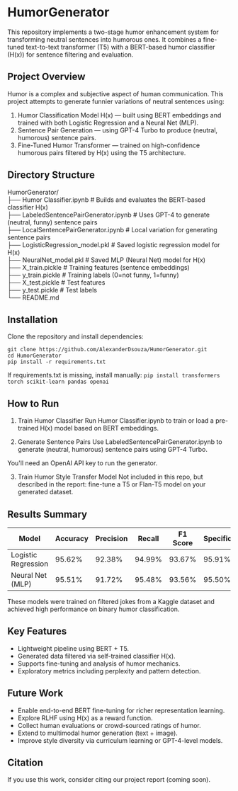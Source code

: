 # HumorGenerator
This repository implements a two-stage humor enhancement system for transforming neutral sentences into humorous ones. It combines a fine-tuned text-to-text transformer (T5) with a BERT-based humor classifier (H(x)) for sentence filtering and evaluation.

## Project Overview
Humor is a complex and subjective aspect of human communication. This project attempts to generate funnier variations of neutral sentences using:

1. Humor Classification Model H(x) — built using BERT embeddings and trained with both Logistic Regression and a Neural Net (MLP).
2. Sentence Pair Generation — using GPT-4 Turbo to produce (neutral, humorous) sentence pairs.
3. Fine-Tuned Humor Transformer — trained on high-confidence humorous pairs filtered by H(x) using the T5 architecture.

## Directory Structure
HumorGenerator/ \
├── Humor Classifier.ipynb # Builds and evaluates the BERT-based classifier H(x) \
├── LabeledSentencePairGenerator.ipynb # Uses GPT-4 to generate (neutral, funny) sentence pairs \
├── LocalSentencePairGenerator.ipynb # Local variation for generating sentence pairs \
├── LogisticRegression_model.pkl # Saved logistic regression model for H(x) \
├── NeuralNet_model.pkl # Saved MLP (Neural Net) model for H(x) \
├── X_train.pickle # Training features (sentence embeddings) \
├── y_train.pickle # Training labels (0=not funny, 1=funny) \
├── X_test.pickle # Test features \
├── y_test.pickle # Test labels \
└── README.md

## Installation
Clone the repository and install dependencies:
```
git clone https://github.com/AlexanderDsouza/HumorGenerator.git
cd HumorGenerator
pip install -r requirements.txt
```

If requirements.txt is missing, install manually:
`pip install transformers torch scikit-learn pandas openai`

## How to Run
1. Train Humor Classifier
Run Humor Classifier.ipynb to train or load a pre-trained H(x) model based on BERT embeddings.

2. Generate Sentence Pairs
Use LabeledSentencePairGenerator.ipynb to generate (neutral, humorous) sentence pairs using GPT-4 Turbo.

You'll need an OpenAI API key to run the generator.

3. Train Humor Style Transfer Model
Not included in this repo, but described in the report: fine-tune a T5 or Flan-T5 model on your generated dataset.

## Results Summary
| Model	| Accuracy | Precision | Recall | F1 Score | Specificity |
| ----- | -------- | --------- | ------ | -------- | ----------- |
| Logistic Regression | 95.62% | 92.38% | 94.99% | 93.67% | 95.91% |
| Neural Net (MLP) |95.51% | 91.72% | 95.48% | 93.56% | 95.50% |

These models were trained on filtered jokes from a Kaggle dataset and achieved high performance on binary humor classification.

## Key Features
- Lightweight pipeline using BERT + T5.
- Generated data filtered via self-trained classifier H(x).
- Supports fine-tuning and analysis of humor mechanics.
- Exploratory metrics including perplexity and pattern detection.

## Future Work
- Enable end-to-end BERT fine-tuning for richer representation learning.
- Explore RLHF using H(x) as a reward function.
- Collect human evaluations or crowd-sourced ratings of humor.
- Extend to multimodal humor generation (text + image).
- Improve style diversity via curriculum learning or GPT-4-level models.

## Citation
If you use this work, consider citing our project report (coming soon).
